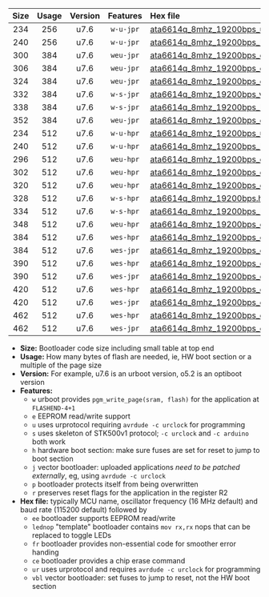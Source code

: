 |Size|Usage|Version|Features|Hex file|
|:-:|:-:|:-:|:-:|:--|
|234|256|u7.6|`w-u-jpr`|[ata6614q_8mhz_19200bps_ur_vbl.hex](https://raw.githubusercontent.com/stefanrueger/urboot/main/bootloaders/ata6614q/fcpu_8mhz/19200_bps/ata6614q_8mhz_19200bps_ur_vbl.hex)|
|240|256|u7.6|`w-u-jpr`|[ata6614q_8mhz_19200bps_lednop_ur_vbl.hex](https://raw.githubusercontent.com/stefanrueger/urboot/main/bootloaders/ata6614q/fcpu_8mhz/19200_bps/ata6614q_8mhz_19200bps_lednop_ur_vbl.hex)|
|300|384|u7.6|`weu-jpr`|[ata6614q_8mhz_19200bps_ee_ur_vbl.hex](https://raw.githubusercontent.com/stefanrueger/urboot/main/bootloaders/ata6614q/fcpu_8mhz/19200_bps/ata6614q_8mhz_19200bps_ee_ur_vbl.hex)|
|306|384|u7.6|`weu-jpr`|[ata6614q_8mhz_19200bps_ee_lednop_ur_vbl.hex](https://raw.githubusercontent.com/stefanrueger/urboot/main/bootloaders/ata6614q/fcpu_8mhz/19200_bps/ata6614q_8mhz_19200bps_ee_lednop_ur_vbl.hex)|
|324|384|u7.6|`weu-jpr`|[ata6614q_8mhz_19200bps_ee_lednop_fr_ur_vbl.hex](https://raw.githubusercontent.com/stefanrueger/urboot/main/bootloaders/ata6614q/fcpu_8mhz/19200_bps/ata6614q_8mhz_19200bps_ee_lednop_fr_ur_vbl.hex)|
|332|384|u7.6|`w-s-jpr`|[ata6614q_8mhz_19200bps_vbl.hex](https://raw.githubusercontent.com/stefanrueger/urboot/main/bootloaders/ata6614q/fcpu_8mhz/19200_bps/ata6614q_8mhz_19200bps_vbl.hex)|
|338|384|u7.6|`w-s-jpr`|[ata6614q_8mhz_19200bps_lednop_vbl.hex](https://raw.githubusercontent.com/stefanrueger/urboot/main/bootloaders/ata6614q/fcpu_8mhz/19200_bps/ata6614q_8mhz_19200bps_lednop_vbl.hex)|
|352|384|u7.6|`weu-jpr`|[ata6614q_8mhz_19200bps_ee_lednop_fr_ce_ur_vbl.hex](https://raw.githubusercontent.com/stefanrueger/urboot/main/bootloaders/ata6614q/fcpu_8mhz/19200_bps/ata6614q_8mhz_19200bps_ee_lednop_fr_ce_ur_vbl.hex)|
|234|512|u7.6|`w-u-hpr`|[ata6614q_8mhz_19200bps_ur.hex](https://raw.githubusercontent.com/stefanrueger/urboot/main/bootloaders/ata6614q/fcpu_8mhz/19200_bps/ata6614q_8mhz_19200bps_ur.hex)|
|240|512|u7.6|`w-u-hpr`|[ata6614q_8mhz_19200bps_lednop_ur.hex](https://raw.githubusercontent.com/stefanrueger/urboot/main/bootloaders/ata6614q/fcpu_8mhz/19200_bps/ata6614q_8mhz_19200bps_lednop_ur.hex)|
|296|512|u7.6|`weu-hpr`|[ata6614q_8mhz_19200bps_ee_ur.hex](https://raw.githubusercontent.com/stefanrueger/urboot/main/bootloaders/ata6614q/fcpu_8mhz/19200_bps/ata6614q_8mhz_19200bps_ee_ur.hex)|
|302|512|u7.6|`weu-hpr`|[ata6614q_8mhz_19200bps_ee_lednop_ur.hex](https://raw.githubusercontent.com/stefanrueger/urboot/main/bootloaders/ata6614q/fcpu_8mhz/19200_bps/ata6614q_8mhz_19200bps_ee_lednop_ur.hex)|
|320|512|u7.6|`weu-hpr`|[ata6614q_8mhz_19200bps_ee_lednop_fr_ur.hex](https://raw.githubusercontent.com/stefanrueger/urboot/main/bootloaders/ata6614q/fcpu_8mhz/19200_bps/ata6614q_8mhz_19200bps_ee_lednop_fr_ur.hex)|
|328|512|u7.6|`w-s-hpr`|[ata6614q_8mhz_19200bps.hex](https://raw.githubusercontent.com/stefanrueger/urboot/main/bootloaders/ata6614q/fcpu_8mhz/19200_bps/ata6614q_8mhz_19200bps.hex)|
|334|512|u7.6|`w-s-hpr`|[ata6614q_8mhz_19200bps_lednop.hex](https://raw.githubusercontent.com/stefanrueger/urboot/main/bootloaders/ata6614q/fcpu_8mhz/19200_bps/ata6614q_8mhz_19200bps_lednop.hex)|
|348|512|u7.6|`weu-hpr`|[ata6614q_8mhz_19200bps_ee_lednop_fr_ce_ur.hex](https://raw.githubusercontent.com/stefanrueger/urboot/main/bootloaders/ata6614q/fcpu_8mhz/19200_bps/ata6614q_8mhz_19200bps_ee_lednop_fr_ce_ur.hex)|
|384|512|u7.6|`wes-hpr`|[ata6614q_8mhz_19200bps_ee.hex](https://raw.githubusercontent.com/stefanrueger/urboot/main/bootloaders/ata6614q/fcpu_8mhz/19200_bps/ata6614q_8mhz_19200bps_ee.hex)|
|384|512|u7.6|`wes-jpr`|[ata6614q_8mhz_19200bps_ee_vbl.hex](https://raw.githubusercontent.com/stefanrueger/urboot/main/bootloaders/ata6614q/fcpu_8mhz/19200_bps/ata6614q_8mhz_19200bps_ee_vbl.hex)|
|390|512|u7.6|`wes-hpr`|[ata6614q_8mhz_19200bps_ee_lednop.hex](https://raw.githubusercontent.com/stefanrueger/urboot/main/bootloaders/ata6614q/fcpu_8mhz/19200_bps/ata6614q_8mhz_19200bps_ee_lednop.hex)|
|390|512|u7.6|`wes-jpr`|[ata6614q_8mhz_19200bps_ee_lednop_vbl.hex](https://raw.githubusercontent.com/stefanrueger/urboot/main/bootloaders/ata6614q/fcpu_8mhz/19200_bps/ata6614q_8mhz_19200bps_ee_lednop_vbl.hex)|
|420|512|u7.6|`wes-hpr`|[ata6614q_8mhz_19200bps_ee_lednop_fr.hex](https://raw.githubusercontent.com/stefanrueger/urboot/main/bootloaders/ata6614q/fcpu_8mhz/19200_bps/ata6614q_8mhz_19200bps_ee_lednop_fr.hex)|
|420|512|u7.6|`wes-jpr`|[ata6614q_8mhz_19200bps_ee_lednop_fr_vbl.hex](https://raw.githubusercontent.com/stefanrueger/urboot/main/bootloaders/ata6614q/fcpu_8mhz/19200_bps/ata6614q_8mhz_19200bps_ee_lednop_fr_vbl.hex)|
|462|512|u7.6|`wes-hpr`|[ata6614q_8mhz_19200bps_ee_lednop_fr_ce.hex](https://raw.githubusercontent.com/stefanrueger/urboot/main/bootloaders/ata6614q/fcpu_8mhz/19200_bps/ata6614q_8mhz_19200bps_ee_lednop_fr_ce.hex)|
|462|512|u7.6|`wes-jpr`|[ata6614q_8mhz_19200bps_ee_lednop_fr_ce_vbl.hex](https://raw.githubusercontent.com/stefanrueger/urboot/main/bootloaders/ata6614q/fcpu_8mhz/19200_bps/ata6614q_8mhz_19200bps_ee_lednop_fr_ce_vbl.hex)|

- **Size:** Bootloader code size including small table at top end
- **Usage:** How many bytes of flash are needed, ie, HW boot section or a multiple of the page size
- **Version:** For example, u7.6 is an urboot version, o5.2 is an optiboot version
- **Features:**
  + `w` urboot provides `pgm_write_page(sram, flash)` for the application at `FLASHEND-4+1`
  + `e` EEPROM read/write support
  + `u` uses urprotocol requiring `avrdude -c urclock` for programming
  + `s` uses skeleton of STK500v1 protocol; `-c urclock` and `-c arduino` both work
  + `h` hardware boot section: make sure fuses are set for reset to jump to boot section
  + `j` vector bootloader: uploaded applications *need to be patched externally*, eg, using `avrdude -c urclock`
  + `p` bootloader protects itself from being overwritten
  + `r` preserves reset flags for the application in the register R2
- **Hex file:** typically MCU name, oscillator frequency (16 MHz default) and baud rate (115200 default) followed by
  + `ee` bootloader supports EEPROM read/write
  + `lednop` "template" bootloader contains `mov rx,rx` nops that can be replaced to toggle LEDs
  + `fr` bootloader provides non-essential code for smoother error handing
  + `ce` bootloader provides a chip erase command
  + `ur` uses urprotocol and requires `avrdude -c urclock` for programming
  + `vbl` vector bootloader: set fuses to jump to reset, not the HW boot section
